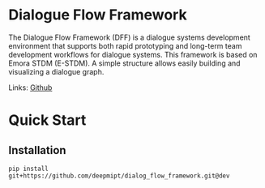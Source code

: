 # Dialogue Flow Framework

The Dialogue Flow Framework (DFF) is a dialogue systems development environment that supports both rapid prototyping and long-term team development workflows for dialogue systems. This framework is based on Emora STDM (E-STDM). A simple structure allows easily building and visualizing a dialogue graph.

Links: [Github](https://github.com/deepmipt/dialog_flow_framework)

# Quick Start

## Installation
```
pip install git+https://github.com/deepmipt/dialog_flow_framework.git@dev
```

